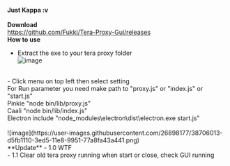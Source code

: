 **Just Kappa :v**<br/>
<br/>
**Download**<br/>
https://github.com/Fukki/Tera-Proxy-Gui/releases
<br/>
**How to use**<br/>
- Extract the exe to your tera proxy folder<br/>
![image](https://user-images.githubusercontent.com/26898177/38705909-754d8e74-3ed5-11e8-9f2d-0412c98be921.png)
<br/>
- Click menu on top left then select setting<br/>
For Run parameter you need make path to "proxy.js" or "index.js" or "start.js"<br/>
Pinkie "node bin/lib/proxy.js"<br/>
Caali "node bin/lib/index.js"<br/>
Electron include "node_modules\electron\dist\electron.exe start.js"<br/>
<br/>
![image](https://user-images.githubusercontent.com/26898177/38706013-d5fb1110-3ed5-11e8-9951-77a8fa43a441.png)
<br/>
**Update**
- 1.0 WTF<br/>
- 1.1 Clear old tera proxy running when start or close, check GUI running<br/>
